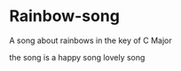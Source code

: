 # Rainbow-song

A song about rainbows in the key of C  Major

the song is a happy song
lovely song

